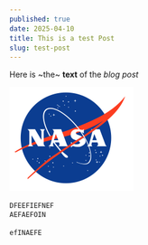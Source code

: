 ```yaml
---
published: true
date: 2025-04-10
title: This is a test Post
slug: test-post
---
```

Here is ~the~ **text** of the _blog post_

![](../../img/NASA_logo.png)

```
DFEEFIEFNEF
AEFAEFOIN 

efINAEFE
```